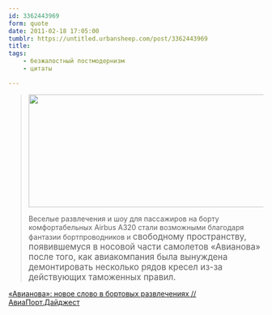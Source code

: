 ```yaml
---
id: 3362443969
form: quote
date: 2011-02-18 17:05:00
tumblr: https://untitled.urbansheep.com/post/3362443969
title: 
tags:
    - безжалостный постмодернизм
    - цитаты

---
```


<blockquote>
<p><img src="http://pics.livejournal.com/urbansheep/pic/000t0wy0" width="510" height="223" border="0"/></p>
<p>Веселые развлечения и шоу для пассажиров на борту комфортабельных Airbus A320 стали возможными благодаря фантазии бортпроводников и <big>свободному пространству, появившемуся в носовой части самолетов «Авианова» после того, как авиакомпания была вынуждена демонтировать несколько рядов кресел из-за действующих таможенных правил.</big></p>
</blockquote>

<a href="http://www.aviaport.ru/digest/2011/02/18/211208.html">«Авианова»: новое слово в бортовых развлечениях // АвиаПорт.Дайджест</a>

